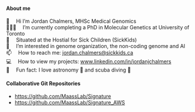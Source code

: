 <!---
jordanchalmers/jordanchalmers is a ✨ special ✨ repository because its `README.md` (this file) appears on your GitHub profile.
You can click the Preview link to take a look at your changes.
--->

#### About me
👋  Hi I’m Jordan Chalmers, MHSc Medical Genomics  
👩🏻‍💻  I’m currently completing a PhD in Molecular Genetics at University of Toronto  
🏢  Situated at the Hostial for Sick Children (SickKids)  
🧬  I’m interested in genome organization, the non-coding genome and AI  
📫  How to reach me: jordan.chalmers@sickkids.ca  
💻  How to view my projects: www.linkedin.com/in/jordanjchalmers  
🌟  Fun fact: I love astronomy 🔭 and scuba diving 🤿


#### Collaborative Git Repositories
- https://github.com/MaassLab/Signature
- https://github.com/MaassLab/Signature_AWS
